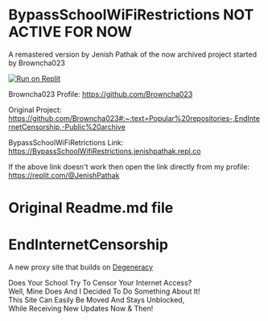 # BypassSchoolWiFiRestrictions NOT ACTIVE FOR NOW

A remastered version by Jenish Pathak of the now archived project started by Browncha023

[![Run on Replit](https://raw.githubusercontent.com/BinBashBanana/deploy-buttons/master/buttons/remade/replit.svg)](https://BypassSchoolWifiRestrictions-jenishpathak.repl.co)<br>

Browncha023 Profile: https://github.com/Browncha023

Original Project: https://github.com/Browncha023#:~:text=Popular%20repositories-,EndInternetCensorship,-Public%20archive

BypassSchoolWiFiRetrictions Link: https://BypassSchoolWifiRestrictions.jenishpathak.repl.co

If the above link doesn't work then open the link directly from my profile: https://replit.com/@JenishPathak


# Original Readme.md file
# EndInternetCensorship

A new proxy site that builds on [Degeneracy](https://github.com/Degen-dev/Degeneracy)

Does Your School Try To Censor Your Internet Access?<br>
Well, Mine Does And I Decided To Do Something About It!<br>
This Site Can Easily Be Moved And Stays Unblocked,<br>
While Receiving New Updates Now & Then!
